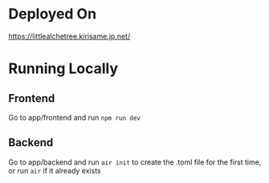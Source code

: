 # Deployed On
https://littlealchetree.kirisame.jp.net/
# Running Locally
## Frontend
Go to app/frontend and run ```npm run dev```
## Backend
Go to app/backend and run ```air init``` to create the .toml file for the first time, or run ```air``` if it already exists
